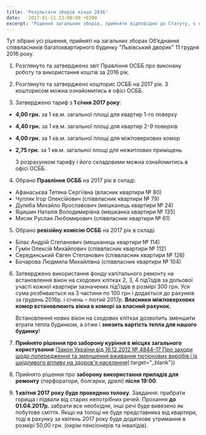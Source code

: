 ```yaml
---
title: 'Результати зборів кінця 2016'
date:   2017-01-11 23:00:00 +0300
excerpt: "Рішення загальних зборів, прийняте відповідно до Статуту, є обов’язковим для всіх співвласників"
---
```

Тут зібрані усі рішення, прийняті на загальних зборах Об’єднання співвласників 
багатоквартирного будинку "Львівський дворик" 11 грудня 2016 року.

1. Розглянуто та затверджено звіт Правління ОСББ про 
виконану роботу та використання коштів за 2016 рік.

2. Розглянуто та затверджено кошторис ОСББ на 2017 рік. 
   З кошторисом можна ознайомитись в офісі ОСББ.

3. Затверджено тариф з **1 січня 2017 року**:
- **4,00 грн.** за 1 кв.м. загальної площі для квартир 1-го поверху
- **4,40 грн.** за 1 кв.м. загальної площі для квартир 2-9 поверхів
- **4,00 грн.** за 1 кв.м. загальної площі для міжповерхових комор
- **2,75 грн.** за 1 кв.м. загальної площі для нежитлових приміщень
  
   З розрахунком тарифу і його складовими можна ознайомитись в офісі ОСББ.

4. Обрано **Правління ОСББ** на 2017 рік в складі:
- Афанасьєва Тетяна Сергіївна (власник квартири № 80)
- Чупляк Ігор Олексійович (співвласник квартири № 79)
- Дулиба Михайло Ярославович (мешканець квартири № 24)
- Яцишин Наталія Володимирівна (мешканка квартири № 135) 
- Мисяк Руслан Любомирович (співвласник квартири № 61)

5. Обрано **ревізійну комісію ОСББ** на  2017 рік в складі:
- Білас Андрій Степанович (мешканець квартири № 114)
- Гумін Олексій Михайлович (співвласник квартири № 112)
- Серединський Євген Степанович (співвласник квартири № 126)
- Бочарова Людмила Михайлівна (співвласник квартири № 104)

6. Затверджено використання фонду капітального ремонту на встановлення вікон 
на сходових клітках 2, 3, 4 під’їздів за дольової участі кожної квартири зазначених під’їздів 
в розмірі 300 грн. Уся сума розбивається на 3 частини по 100 грн і додається до рахунків
за грудень 2016р. і січень – лютий 2017р. 
**Власники міжповерхових комор встановлюють вікна в коморі за власний рахунок.**

   Встановлення нових вікон на сходових клітках дозволить зменшити втрати тепла будинком,
а отже і **знизить вартість тепла для нашого будинку**!

7. **Прийнято рішення про заборону куріння в місцях загального користування** 
([Закон України від 16.12.2012 № 4844-17 Про заходи щодо попередження та зменшення вживання 
тютюнових виробів і їх шкідливого впливу на здоров'я населення](http://zakon5.rada.gov.ua/laws/show/2899-15){:target="_blank"})

8. Прийнято рішення про **заборону використання приладів для ремонту** 
(перфоратори, болгарки, дрелі) **після 19:00**.

9. **1 квітня 2017 року буде проведено толоку**. 
Завдання: прибрати горища і підвали від старих непотрібних речей. 
Прохання **до 01.04.2017р.** забрати все необхідне, інші речі буде вивезено як побутове сміття. 
Якщо на толоці не буде представника від квартири, 
тоді в рахунку за квітень 2017 року буде додаткове утримання в розмірі 50,00 грн. 
(окрім пенсіонерів та інвалідів).

